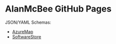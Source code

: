 # AlanMcBee GitHub Pages

JSON/YAML Schemas:
- [AzureMap](AzureMap.schema.json)
- [SoftwareStore](SoftwareStore.schema.json)
